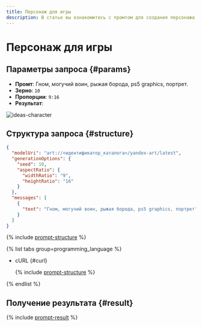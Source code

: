 ```yaml
---
title: Персонаж для игры
description: В статье вы ознакомитесь с промтом для создания персонажа для игры.
---
```


# Персонаж для игры

## Параметры запроса {#params}

* **Промт**: Гном, могучий воин, рыжая борода, ps5 graphics, портрет.
* **Зерно**: `10`
* **Пропорции**: `9:16`
* **Результат**:

![ideas-character](../../../_assets/yandexgpt/ideas-character.jpg)

## Структура запроса {#structure}

```json
{
  "modelUri": "art://<идентификатор_каталога>/yandex-art/latest",
  "generationOptions": {
    "seed": 10,
    "aspectRatio": {
      "widthRatio": "9",
      "heightRatio": "16"
    }
  },
  "messages": [
    {
      "text": "Гном, могучий воин, рыжая борода, ps5 graphics, портрет"
    }
  ]
}
```

{% include [prompt-structure](../../../_includes/foundation-models/yandexart/api-parameters.md) %}

{% list tabs group=programming_language %}

- cURL {#curl}

  {% include [prompt-structure](../../../_includes/foundation-models/yandexart/prompt-request.md) %}

{% endlist %}

## Получение результата {#result}

{% include [prompt-result](../../../_includes/foundation-models/yandexart/prompt-result.md) %}
